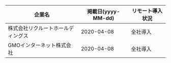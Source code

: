 | 企業名 | 掲載日(yyyy-MM-dd) | リモート導入状況 | 
| ----- | ----------------- | ------------- |
|株式会社リクルートホールディングス| 2020-04-08 | 全社導入 |
|GMOインターネット株式会社|2020-04-08|全社導入|